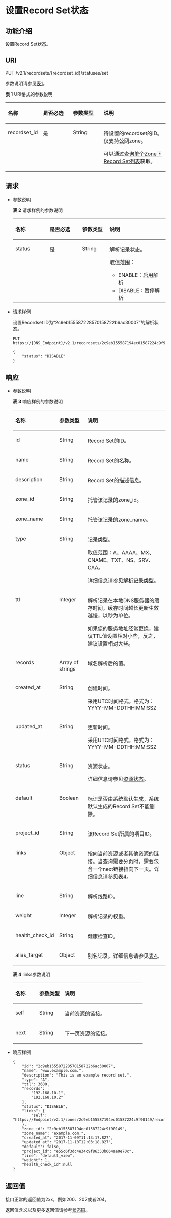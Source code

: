 # 设置Record Set状态<a name="dns_api_65007"></a>

## 功能介绍<a name="section49332166"></a>

设置Record Set状态。

## URI<a name="section41336317"></a>

PUT /v2.1/recordsets/\{recordset\_id\}/statuses/set

参数说明请参见[表1](#table52104579)。

**表 1**  URI格式的参数说明

<a name="table52104579"></a>
<table><thead align="left"><tr id="row50570707"><th class="cellrowborder" valign="top" width="21.9%" id="mcps1.2.5.1.1"><p id="p2586631"><a name="p2586631"></a><a name="p2586631"></a>名称</p>
</th>
<th class="cellrowborder" valign="top" width="18.78%" id="mcps1.2.5.1.2"><p id="p8190559"><a name="p8190559"></a><a name="p8190559"></a>是否必选</p>
</th>
<th class="cellrowborder" valign="top" width="19.09%" id="mcps1.2.5.1.3"><p id="p13461115163813"><a name="p13461115163813"></a><a name="p13461115163813"></a>参数类型</p>
</th>
<th class="cellrowborder" valign="top" width="40.23%" id="mcps1.2.5.1.4"><p id="p59455556"><a name="p59455556"></a><a name="p59455556"></a>说明</p>
</th>
</tr>
</thead>
<tbody><tr id="row49313939"><td class="cellrowborder" valign="top" width="21.9%" headers="mcps1.2.5.1.1 "><p id="p35006119"><a name="p35006119"></a><a name="p35006119"></a>recordset_id</p>
</td>
<td class="cellrowborder" valign="top" width="18.78%" headers="mcps1.2.5.1.2 "><p id="p16923420"><a name="p16923420"></a><a name="p16923420"></a>是</p>
</td>
<td class="cellrowborder" valign="top" width="19.09%" headers="mcps1.2.5.1.3 "><p id="p54619573814"><a name="p54619573814"></a><a name="p54619573814"></a>String</p>
</td>
<td class="cellrowborder" valign="top" width="40.23%" headers="mcps1.2.5.1.4 "><p id="p28619802"><a name="p28619802"></a><a name="p28619802"></a>待设置的recordset的ID。仅支持公网zone。</p>
<p id="p12406443193011"><a name="p12406443193011"></a><a name="p12406443193011"></a>可以通过<a href="查询单个Zone下Record-Set列表-多线路.md">查询单个Zone下Record Set列表</a>获取。</p>
</td>
</tr>
</tbody>
</table>

## 请求<a name="section36482533"></a>

-   参数说明

    **表 2**  请求样例的参数说明

    <a name="table9470531173211"></a>
    <table><thead align="left"><tr id="row60397351173211"><th class="cellrowborder" valign="top" width="22.45%" id="mcps1.2.5.1.1"><p id="p65819295173211"><a name="p65819295173211"></a><a name="p65819295173211"></a>名称</p>
    </th>
    <th class="cellrowborder" valign="top" width="21.29%" id="mcps1.2.5.1.2"><p id="p42278174173211"><a name="p42278174173211"></a><a name="p42278174173211"></a>是否必选</p>
    </th>
    <th class="cellrowborder" valign="top" width="17.89%" id="mcps1.2.5.1.3"><p id="p26309572173211"><a name="p26309572173211"></a><a name="p26309572173211"></a>参数类型</p>
    </th>
    <th class="cellrowborder" valign="top" width="38.37%" id="mcps1.2.5.1.4"><p id="p67071922173211"><a name="p67071922173211"></a><a name="p67071922173211"></a>说明</p>
    </th>
    </tr>
    </thead>
    <tbody><tr id="row34337486173211"><td class="cellrowborder" valign="top" width="22.45%" headers="mcps1.2.5.1.1 "><p id="p33154613173211"><a name="p33154613173211"></a><a name="p33154613173211"></a>status</p>
    </td>
    <td class="cellrowborder" valign="top" width="21.29%" headers="mcps1.2.5.1.2 "><p id="p28540882173211"><a name="p28540882173211"></a><a name="p28540882173211"></a>是</p>
    </td>
    <td class="cellrowborder" valign="top" width="17.89%" headers="mcps1.2.5.1.3 "><p id="p37402311173211"><a name="p37402311173211"></a><a name="p37402311173211"></a>String</p>
    </td>
    <td class="cellrowborder" valign="top" width="38.37%" headers="mcps1.2.5.1.4 "><p id="p5093610513636"><a name="p5093610513636"></a><a name="p5093610513636"></a>解析记录状态。</p>
    <p id="p9966775173211"><a name="p9966775173211"></a><a name="p9966775173211"></a>取值范围：</p>
    <a name="ul53371948164019"></a><a name="ul53371948164019"></a><ul id="ul53371948164019"><li>ENABLE：启用解析</li><li>DISABLE：暂停解析</li></ul>
    </td>
    </tr>
    </tbody>
    </table>

-   请求样例

    设置Recordset ID为“2c9eb155587228570158722b6ac30007”的解析状态。

    ```
    PUT https://{DNS_Endpoint}/v2.1/recordsets/2c9eb155587194ec01587224c9f90149/statuses/set
    ```

    ```
    {
        "status": "DISABLE"
    }
    ```


## 响应<a name="section40090803161031"></a>

-   参数说明

    **表 3**  响应样例的参数说明

    <a name="table44131970191032"></a>
    <table><thead align="left"><tr id="row56209659112410"><th class="cellrowborder" valign="top" width="18.33%" id="mcps1.2.4.1.1"><p id="p56688548112410"><a name="p56688548112410"></a><a name="p56688548112410"></a>名称</p>
    </th>
    <th class="cellrowborder" valign="top" width="19.57%" id="mcps1.2.4.1.2"><p id="p28369645112410"><a name="p28369645112410"></a><a name="p28369645112410"></a>参数类型</p>
    </th>
    <th class="cellrowborder" valign="top" width="62.1%" id="mcps1.2.4.1.3"><p id="p16239870112410"><a name="p16239870112410"></a><a name="p16239870112410"></a>说明</p>
    </th>
    </tr>
    </thead>
    <tbody><tr id="row40361088112410"><td class="cellrowborder" valign="top" width="18.33%" headers="mcps1.2.4.1.1 "><p id="p48022682112410"><a name="p48022682112410"></a><a name="p48022682112410"></a>id</p>
    </td>
    <td class="cellrowborder" valign="top" width="19.57%" headers="mcps1.2.4.1.2 "><p id="p64632053112410"><a name="p64632053112410"></a><a name="p64632053112410"></a>String</p>
    </td>
    <td class="cellrowborder" valign="top" width="62.1%" headers="mcps1.2.4.1.3 "><p id="p704953112410"><a name="p704953112410"></a><a name="p704953112410"></a>Record Set的ID。</p>
    </td>
    </tr>
    <tr id="row6344577112410"><td class="cellrowborder" valign="top" width="18.33%" headers="mcps1.2.4.1.1 "><p id="p44148724112410"><a name="p44148724112410"></a><a name="p44148724112410"></a>name</p>
    </td>
    <td class="cellrowborder" valign="top" width="19.57%" headers="mcps1.2.4.1.2 "><p id="p19276900112410"><a name="p19276900112410"></a><a name="p19276900112410"></a>String</p>
    </td>
    <td class="cellrowborder" valign="top" width="62.1%" headers="mcps1.2.4.1.3 "><p id="p17925048112410"><a name="p17925048112410"></a><a name="p17925048112410"></a>Record Set的名称。</p>
    </td>
    </tr>
    <tr id="row27107707112410"><td class="cellrowborder" valign="top" width="18.33%" headers="mcps1.2.4.1.1 "><p id="p48240673112410"><a name="p48240673112410"></a><a name="p48240673112410"></a>description</p>
    </td>
    <td class="cellrowborder" valign="top" width="19.57%" headers="mcps1.2.4.1.2 "><p id="p15180447112410"><a name="p15180447112410"></a><a name="p15180447112410"></a>String</p>
    </td>
    <td class="cellrowborder" valign="top" width="62.1%" headers="mcps1.2.4.1.3 "><p id="p21656734112410"><a name="p21656734112410"></a><a name="p21656734112410"></a>Record Set的描述信息。</p>
    </td>
    </tr>
    <tr id="row60692886112410"><td class="cellrowborder" valign="top" width="18.33%" headers="mcps1.2.4.1.1 "><p id="p17176696112410"><a name="p17176696112410"></a><a name="p17176696112410"></a>zone_id</p>
    </td>
    <td class="cellrowborder" valign="top" width="19.57%" headers="mcps1.2.4.1.2 "><p id="p49135151112410"><a name="p49135151112410"></a><a name="p49135151112410"></a>String</p>
    </td>
    <td class="cellrowborder" valign="top" width="62.1%" headers="mcps1.2.4.1.3 "><p id="p20524323112410"><a name="p20524323112410"></a><a name="p20524323112410"></a>托管该记录的zone_id。</p>
    </td>
    </tr>
    <tr id="row50501183112410"><td class="cellrowborder" valign="top" width="18.33%" headers="mcps1.2.4.1.1 "><p id="p64064024112410"><a name="p64064024112410"></a><a name="p64064024112410"></a>zone_name</p>
    </td>
    <td class="cellrowborder" valign="top" width="19.57%" headers="mcps1.2.4.1.2 "><p id="p21803490112410"><a name="p21803490112410"></a><a name="p21803490112410"></a>String</p>
    </td>
    <td class="cellrowborder" valign="top" width="62.1%" headers="mcps1.2.4.1.3 "><p id="p21252293112410"><a name="p21252293112410"></a><a name="p21252293112410"></a>托管该记录的zone_name。</p>
    </td>
    </tr>
    <tr id="row57052911112410"><td class="cellrowborder" valign="top" width="18.33%" headers="mcps1.2.4.1.1 "><p id="p57883049112410"><a name="p57883049112410"></a><a name="p57883049112410"></a>type</p>
    </td>
    <td class="cellrowborder" valign="top" width="19.57%" headers="mcps1.2.4.1.2 "><p id="p58015375112410"><a name="p58015375112410"></a><a name="p58015375112410"></a>String</p>
    </td>
    <td class="cellrowborder" valign="top" width="62.1%" headers="mcps1.2.4.1.3 "><p id="p1624971112410"><a name="p1624971112410"></a><a name="p1624971112410"></a>记录类型。</p>
    <p id="p14624739112410"><a name="p14624739112410"></a><a name="p14624739112410"></a>取值范围：A、AAAA、MX、CNAME、TXT、NS、SRV、CAA。</p>
    <p id="p19651118227"><a name="p19651118227"></a><a name="p19651118227"></a>详细信息请参见<a href="枚举类型.md#section1188113824413">解析记录类型</a>。</p>
    </td>
    </tr>
    <tr id="row64513794112410"><td class="cellrowborder" valign="top" width="18.33%" headers="mcps1.2.4.1.1 "><p id="p58234846112410"><a name="p58234846112410"></a><a name="p58234846112410"></a>ttl</p>
    </td>
    <td class="cellrowborder" valign="top" width="19.57%" headers="mcps1.2.4.1.2 "><p id="p19402119112410"><a name="p19402119112410"></a><a name="p19402119112410"></a>Integer</p>
    </td>
    <td class="cellrowborder" valign="top" width="62.1%" headers="mcps1.2.4.1.3 "><p id="p123031523174010"><a name="p123031523174010"></a><a name="p123031523174010"></a>解析记录在本地DNS服务器的缓存时间，缓存时间越长更新生效越慢，以秒为单位。</p>
    <p id="p1030317233408"><a name="p1030317233408"></a><a name="p1030317233408"></a>如果您的服务地址经常更换，建议TTL值设置相对小些，反之，建议设置相对大些。</p>
    </td>
    </tr>
    <tr id="row51283722112410"><td class="cellrowborder" valign="top" width="18.33%" headers="mcps1.2.4.1.1 "><p id="p60340817112410"><a name="p60340817112410"></a><a name="p60340817112410"></a>records</p>
    </td>
    <td class="cellrowborder" valign="top" width="19.57%" headers="mcps1.2.4.1.2 "><p id="p52021526111211"><a name="p52021526111211"></a><a name="p52021526111211"></a>Array of strings</p>
    </td>
    <td class="cellrowborder" valign="top" width="62.1%" headers="mcps1.2.4.1.3 "><p id="p20914176112410"><a name="p20914176112410"></a><a name="p20914176112410"></a>域名解析后的值。</p>
    </td>
    </tr>
    <tr id="row54009862112410"><td class="cellrowborder" valign="top" width="18.33%" headers="mcps1.2.4.1.1 "><p id="p12722690112410"><a name="p12722690112410"></a><a name="p12722690112410"></a>created_at</p>
    </td>
    <td class="cellrowborder" valign="top" width="19.57%" headers="mcps1.2.4.1.2 "><p id="p23904930112410"><a name="p23904930112410"></a><a name="p23904930112410"></a>String</p>
    </td>
    <td class="cellrowborder" valign="top" width="62.1%" headers="mcps1.2.4.1.3 "><p id="p57251150112410"><a name="p57251150112410"></a><a name="p57251150112410"></a>创建时间。</p>
    <p id="p583516468316"><a name="p583516468316"></a><a name="p583516468316"></a>采用UTC时间格式，格式为：YYYY-MM-DDTHH:MM:SSZ</p>
    </td>
    </tr>
    <tr id="row45498309112410"><td class="cellrowborder" valign="top" width="18.33%" headers="mcps1.2.4.1.1 "><p id="p61484399112410"><a name="p61484399112410"></a><a name="p61484399112410"></a>updated_at</p>
    </td>
    <td class="cellrowborder" valign="top" width="19.57%" headers="mcps1.2.4.1.2 "><p id="p14180442112410"><a name="p14180442112410"></a><a name="p14180442112410"></a>String</p>
    </td>
    <td class="cellrowborder" valign="top" width="62.1%" headers="mcps1.2.4.1.3 "><p id="p7765166112410"><a name="p7765166112410"></a><a name="p7765166112410"></a>更新时间。</p>
    <p id="p1481431019435"><a name="p1481431019435"></a><a name="p1481431019435"></a>采用UTC时间格式，格式为：YYYY-MM-DDTHH:MM:SSZ</p>
    </td>
    </tr>
    <tr id="row2777630112410"><td class="cellrowborder" valign="top" width="18.33%" headers="mcps1.2.4.1.1 "><p id="p23661473112410"><a name="p23661473112410"></a><a name="p23661473112410"></a>status</p>
    </td>
    <td class="cellrowborder" valign="top" width="19.57%" headers="mcps1.2.4.1.2 "><p id="p37531169112410"><a name="p37531169112410"></a><a name="p37531169112410"></a>String</p>
    </td>
    <td class="cellrowborder" valign="top" width="62.1%" headers="mcps1.2.4.1.3 "><p id="p20125829112410"><a name="p20125829112410"></a><a name="p20125829112410"></a>资源状态。</p>
    <p id="p138197320510"><a name="p138197320510"></a><a name="p138197320510"></a>详细信息请参见<a href="枚举类型.md#section33673592114748">资源状态</a>。</p>
    </td>
    </tr>
    <tr id="row13988283112410"><td class="cellrowborder" valign="top" width="18.33%" headers="mcps1.2.4.1.1 "><p id="p59309123112410"><a name="p59309123112410"></a><a name="p59309123112410"></a>default</p>
    </td>
    <td class="cellrowborder" valign="top" width="19.57%" headers="mcps1.2.4.1.2 "><p id="p39309635112410"><a name="p39309635112410"></a><a name="p39309635112410"></a>Boolean</p>
    </td>
    <td class="cellrowborder" valign="top" width="62.1%" headers="mcps1.2.4.1.3 "><p id="p29963876112410"><a name="p29963876112410"></a><a name="p29963876112410"></a>标识是否由系统默认生成，系统默认生成的Record Set不能删除。</p>
    </td>
    </tr>
    <tr id="row1239432112410"><td class="cellrowborder" valign="top" width="18.33%" headers="mcps1.2.4.1.1 "><p id="p33285181112410"><a name="p33285181112410"></a><a name="p33285181112410"></a>project_id</p>
    </td>
    <td class="cellrowborder" valign="top" width="19.57%" headers="mcps1.2.4.1.2 "><p id="p11745126112410"><a name="p11745126112410"></a><a name="p11745126112410"></a>String</p>
    </td>
    <td class="cellrowborder" valign="top" width="62.1%" headers="mcps1.2.4.1.3 "><p id="p4619625201026"><a name="p4619625201026"></a><a name="p4619625201026"></a>该Record Set所属的项目ID。</p>
    </td>
    </tr>
    <tr id="row39371469112410"><td class="cellrowborder" valign="top" width="18.33%" headers="mcps1.2.4.1.1 "><p id="p34972392112410"><a name="p34972392112410"></a><a name="p34972392112410"></a>links</p>
    </td>
    <td class="cellrowborder" valign="top" width="19.57%" headers="mcps1.2.4.1.2 "><p id="p14191508112410"><a name="p14191508112410"></a><a name="p14191508112410"></a>Object</p>
    </td>
    <td class="cellrowborder" valign="top" width="62.1%" headers="mcps1.2.4.1.3 "><p id="p8661496112410"><a name="p8661496112410"></a><a name="p8661496112410"></a>指向当前资源或者其他资源的链接。当查询需要分页时，需要包含一个next链接指向下一页。详细信息请参见<a href="#table354521744216">表4</a>。</p>
    </td>
    </tr>
    <tr id="row10844607112410"><td class="cellrowborder" valign="top" width="18.33%" headers="mcps1.2.4.1.1 "><p id="p5997995112410"><a name="p5997995112410"></a><a name="p5997995112410"></a>line</p>
    </td>
    <td class="cellrowborder" valign="top" width="19.57%" headers="mcps1.2.4.1.2 "><p id="p16075620112410"><a name="p16075620112410"></a><a name="p16075620112410"></a>String</p>
    </td>
    <td class="cellrowborder" valign="top" width="62.1%" headers="mcps1.2.4.1.3 "><p id="p27056849112410"><a name="p27056849112410"></a><a name="p27056849112410"></a>解析线路ID。</p>
    </td>
    </tr>
    <tr id="row42185055112410"><td class="cellrowborder" valign="top" width="18.33%" headers="mcps1.2.4.1.1 "><p id="p61546294112410"><a name="p61546294112410"></a><a name="p61546294112410"></a>weight</p>
    </td>
    <td class="cellrowborder" valign="top" width="19.57%" headers="mcps1.2.4.1.2 "><p id="p19193909112410"><a name="p19193909112410"></a><a name="p19193909112410"></a>Integer</p>
    </td>
    <td class="cellrowborder" valign="top" width="62.1%" headers="mcps1.2.4.1.3 "><p id="p11202821112410"><a name="p11202821112410"></a><a name="p11202821112410"></a>解析记录的权重。</p>
    </td>
    </tr>
    <tr id="row3073387153547"><td class="cellrowborder" valign="top" width="18.33%" headers="mcps1.2.4.1.1 "><p id="p56689514153547"><a name="p56689514153547"></a><a name="p56689514153547"></a>health_check_id</p>
    </td>
    <td class="cellrowborder" valign="top" width="19.57%" headers="mcps1.2.4.1.2 "><p id="p28447961153547"><a name="p28447961153547"></a><a name="p28447961153547"></a>String</p>
    </td>
    <td class="cellrowborder" valign="top" width="62.1%" headers="mcps1.2.4.1.3 "><p id="p22583537153547"><a name="p22583537153547"></a><a name="p22583537153547"></a>健康检查ID。</p>
    </td>
    </tr>
    <tr id="row193065035913"><td class="cellrowborder" valign="top" width="18.33%" headers="mcps1.2.4.1.1 "><p id="aa28212a0f23d439f87603f35dd112cce"><a name="aa28212a0f23d439f87603f35dd112cce"></a><a name="aa28212a0f23d439f87603f35dd112cce"></a>alias_target</p>
    </td>
    <td class="cellrowborder" valign="top" width="19.57%" headers="mcps1.2.4.1.2 "><p id="zh-cn_topic_0082840627_p477512344313"><a name="zh-cn_topic_0082840627_p477512344313"></a><a name="zh-cn_topic_0082840627_p477512344313"></a>Object</p>
    </td>
    <td class="cellrowborder" valign="top" width="62.1%" headers="mcps1.2.4.1.3 "><p id="abe651c805e8e47d0b3a371ae336baddd"><a name="abe651c805e8e47d0b3a371ae336baddd"></a><a name="abe651c805e8e47d0b3a371ae336baddd"></a>别名记录。详细信息请参见<a href="数据结构.md#table11888161342410">表4</a>。</p>
    </td>
    </tr>
    </tbody>
    </table>

    **表 4**  links参数说明

    <a name="table354521744216"></a>
    <table><thead align="left"><tr id="row954518179427"><th class="cellrowborder" valign="top" width="18.3018301830183%" id="mcps1.2.4.1.1"><p id="p654513173424"><a name="p654513173424"></a><a name="p654513173424"></a>名称</p>
    </th>
    <th class="cellrowborder" valign="top" width="19.591959195919593%" id="mcps1.2.4.1.2"><p id="p654551714212"><a name="p654551714212"></a><a name="p654551714212"></a>参数类型</p>
    </th>
    <th class="cellrowborder" valign="top" width="62.10621062106211%" id="mcps1.2.4.1.3"><p id="p1545141717427"><a name="p1545141717427"></a><a name="p1545141717427"></a>说明</p>
    </th>
    </tr>
    </thead>
    <tbody><tr id="row3545101710429"><td class="cellrowborder" valign="top" width="18.3018301830183%" headers="mcps1.2.4.1.1 "><p id="p115467171428"><a name="p115467171428"></a><a name="p115467171428"></a>self</p>
    </td>
    <td class="cellrowborder" valign="top" width="19.591959195919593%" headers="mcps1.2.4.1.2 "><p id="p254611713427"><a name="p254611713427"></a><a name="p254611713427"></a>String</p>
    </td>
    <td class="cellrowborder" valign="top" width="62.10621062106211%" headers="mcps1.2.4.1.3 "><p id="p5546171744214"><a name="p5546171744214"></a><a name="p5546171744214"></a>当前资源的链接。</p>
    </td>
    </tr>
    <tr id="row1419013555116"><td class="cellrowborder" valign="top" width="18.3018301830183%" headers="mcps1.2.4.1.1 "><p id="p136561245153620"><a name="p136561245153620"></a><a name="p136561245153620"></a>next</p>
    </td>
    <td class="cellrowborder" valign="top" width="19.591959195919593%" headers="mcps1.2.4.1.2 "><p id="p19656144517367"><a name="p19656144517367"></a><a name="p19656144517367"></a>String</p>
    </td>
    <td class="cellrowborder" valign="top" width="62.10621062106211%" headers="mcps1.2.4.1.3 "><p id="p76567451365"><a name="p76567451365"></a><a name="p76567451365"></a>下一页资源的链接。</p>
    </td>
    </tr>
    </tbody>
    </table>

-   响应样例

    ```
    {
        "id": "2c9eb155587228570158722b6ac30007",
        "name": "www.example.com.",
        "description": "This is an example record set.",
        "type": "A",
        "ttl": 3600,
        "records": [
            "192.168.10.1",
            "192.168.10.2"
        ],
        "status": "DISABLE",
        "links": {
            "self": "https://Endpoint/v2.1/zones/2c9eb155587194ec01587224c9f90149/recordsets/2c9eb155587228570158722b6ac30007"
        },
        "zone_id": "2c9eb155587194ec01587224c9f90149",
        "zone_name": "example.com.",
        "created_at": "2017-11-09T11:13:17.827",
        "updated_at": "2017-11-10T12:03:18.827",
        "default": false,
        "project_id": "e55c6f3dc4e34c9f86353b664ae0e70c",
        "line": "default_view",
        "weight": 1,
        "health_check_id":null
    }
    ```


## 返回值<a name="section9249181042119"></a>

接口正常的返回值为2xx，例如200、202或者204。

返回值含义以及更多返回值请参考[状态码](状态码.md)。

